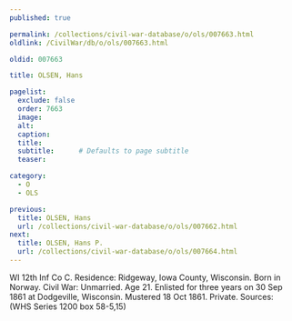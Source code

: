 ```yaml
---
published: true

permalink: /collections/civil-war-database/o/ols/007663.html
oldlink: /CivilWar/db/o/ols/007663.html

oldid: 007663

title: OLSEN, Hans

pagelist:
  exclude: false
  order: 7663
  image: 
  alt:
  caption:
  title:
  subtitle:      # Defaults to page subtitle
  teaser:

category: 
  - O 
  - OLS

previous:
  title: OLSEN, Hans
  url: /collections/civil-war-database/o/ols/007662.html  
next:
  title: OLSEN, Hans P.
  url: /collections/civil-war-database/o/ols/007664.html   
---
```

WI 12th Inf Co C. Residence: Ridgeway, Iowa County, Wisconsin. Born in Norway. Civil War: Unmarried. Age 21. Enlisted for three years on 30 Sep 1861 at Dodgeville, Wisconsin. Mustered 18 Oct 1861. Private. Sources: (WHS Series 1200 box 58-5,15)